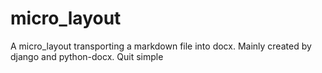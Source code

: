 # micro_layout
A micro_layout transporting a markdown file into docx. Mainly created by django and python-docx. Quit simple

